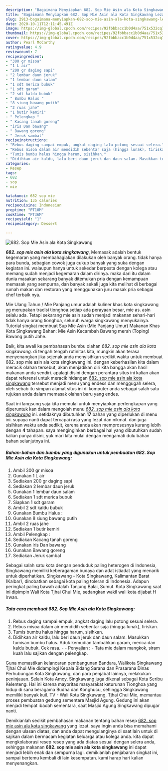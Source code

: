 ```yaml
---
description: "Bagaimana Menyiapkan 682. Sop Mie Asin ala Kota Singkawang Lezat"
title: "Bagaimana Menyiapkan 682. Sop Mie Asin ala Kota Singkawang Lezat"
slug: 2913-bagaimana-menyiapkan-682-sop-mie-asin-ala-kota-singkawang-lezat
date: 2020-10-11T12:11:45.491Z
image: https://img-global.cpcdn.com/recipes/92fbbbacc1b0d4aa/751x532cq70/682-sop-mie-asin-ala-kota-singkawang-foto-resep-utama.jpg
thumbnail: https://img-global.cpcdn.com/recipes/92fbbbacc1b0d4aa/751x532cq70/682-sop-mie-asin-ala-kota-singkawang-foto-resep-utama.jpg
cover: https://img-global.cpcdn.com/recipes/92fbbbacc1b0d4aa/751x532cq70/682-sop-mie-asin-ala-kota-singkawang-foto-resep-utama.jpg
author: Pearl McCarthy
ratingvalue: 4.9
reviewcount: 7
recipeingredient:
- "300 gr misoa"
- "1 L air"
- "200 gr daging sapi"
- "2 lembar daun jeruk"
- "1 lembar daun salam"
- "1 sdt merica bubuk"
- "1 sdt garam"
- "2 sdt kaldu bubuk"
- " Bumbu Halus "
- "8 siung bawang putih"
- "2 ruas jahe"
- "1 butir kemiri"
- " Pelengkap "
- " Kacang tanah goreng"
- "iris Dan bawang"
- " Bawang goreng"
- " Jeruk sambal"
recipeinstructions:
- "Rebus daging sampai empuk, angkat daging lalu potong sesuai selera."
- "Rebus misoa dalam air mendidih sebentar saja (hingga lunak), tiriskan."
- "Tumis bumbu halus hingga harum, sisihkan."
- "Didihkan air kaldu, lalu beri daun jeruk dan daun salam. Masukkan tumisan bumbu halus. Aduk kemudian tambahkan garam, merica dan kaldu bubuk. Cek rasa.  Penyajian : Tata mie dalam mangkok, siram kuah lalu sajikan dengan pelengkap."
categories:
- Resep
tags:
- 682
- sop
- mie

katakunci: 682 sop mie 
nutrition: 135 calories
recipecuisine: Indonesian
preptime: "PT10M"
cooktime: "PT36M"
recipeyield: "1"
recipecategory: Dessert

---
```



![682. Sop Mie Asin ala Kota Singkawang](https://img-global.cpcdn.com/recipes/92fbbbacc1b0d4aa/751x532cq70/682-sop-mie-asin-ala-kota-singkawang-foto-resep-utama.jpg)

<b><i>682. sop mie asin ala kota singkawang</i></b>, Memasak adalah bentuk kegemaran yang membahagiakan dilakukan oleh banyak orang. tidak hanya para bunda, sebagian cowok juga cukup banyak yang suka dengan kegiatan ini. walaupun hanya untuk sekedar berpesta dengan kolega atau memang sudah menjadi kegemaran dalam dirinya. maka dari itu dalam dunia masakan sekarang banyak ditemukan pria dengan kemampuan memasak yang sempurna, dan banyak sekali juga kita melihat di berbagai rumah makan dan restoran yang menggunakan juru masak pria sebagai chef terbaik nya.

Mie Ulang Tahun / Mie Panjang umur adalah kuliner khas kota singkawang yg merupakan tradisi tionghoa.setiap ada perayaan besar, mie as. asin selalu ada. Tetapi sekarang mie asin sudah menjadi makanan sehari-hari tidak hanya orang tionghoa, seluruh warga singkawang menyukainya. Tutorial singkat membuat Sup Mie Asin (Mie Panjang Umur) Makanan Khas Kota Singkawang Bahan: Mie Asin Kecambah Bawang merah (Toping) Bawang putih Jahe.

Baik, kita awali ke pembahasan bumbu olahan <i>682. sop mie asin ala kota singkawang</i>. di tengah tengah rutinitas kita, mungkin akan terasa menyenangkan jika sejenak anda menyisihkan sedikit waktu untuk membuat 682. sop mie asin ala kota singkawang ini. dengan keberhasilan kita dalam meracik olahan tersebut, akan menjadikan diri kita bangga akan hasil makanan anda sendiri. apalagi disini dengan perantara situs ini kalian akan dapat referensi untuk meracik hidangan <u>682. sop mie asin ala kota singkawang</u> tersebut menjadi menu yang endess dan menggugah selera, oleh sebab itu simpan alamat situs ini di komputer anda sebagai salah satu rujukan anda dalam memasak olahan baru yang endes.


Saat ini langsung saja kita memulai untuk menyiapkan perlengkapan yang diperuntuk kan dalam mengolah menu <u><i>682. sop mie asin ala kota singkawang</i></u> ini. setidaknya dibutuhkan <b>17</b> bahan yang diperlukan di menu ini. supaya nanti dapat tercapai rasa yang lezat dan nikmat. dan juga sisihkan waktu anda sedikit, karena anda akan memprosesnya kurang lebih dengan <b>4</b> tahapan. saya menginginkan berbagai hal yang dibutuhkan sudah kalian punya disini, yuk mari kita mulai dengan mengamati dulu bahan bahan selanjutnya ini.

<!--inarticleads1-->

##### Bahan-bahan dan bumbu yang digunakan untuk pembuatan 682. Sop Mie Asin ala Kota Singkawang:

1. Ambil 300 gr misoa
1. Gunakan 1 L air
1. Sediakan 200 gr daging sapi
1. Sediakan 2 lembar daun jeruk
1. Gunakan 1 lembar daun salam
1. Sediakan 1 sdt merica bubuk
1. Siapkan 1 sdt garam
1. Ambil 2 sdt kaldu bubuk
1. Gunakan  Bumbu Halus :
1. Gunakan 8 siung bawang putih
1. Ambil 2 ruas jahe
1. Sediakan 1 butir kemiri
1. Ambil  Pelengkap :
1. Sediakan  Kacang tanah goreng
1. Gunakan iris Dan bawang
1. Gunakan  Bawang goreng
1. Sediakan  Jeruk sambal


Sebagai salah satu kota dengan penduduk paling heterogen di Indonesia, Singkawang memiliki keberagaman budaya dan adat istiadat yang menarik untuk diperhatikan. Singkawang - Kota Singkawang, Kalimantan Barat (Kalbar), dinobatkan sebagai kota paling toleran di Indonesia. Adapun peringkat paling bawah adalah Tanjung Balai, Sumut. Kota Singkawang saat ini dipimpin Wali Kota Tjhai Chui Mie, sedangkan wakil wali kota dijabat H Irwan. 

<!--inarticleads2-->

##### Tata cara membuat 682. Sop Mie Asin ala Kota Singkawang:

1. Rebus daging sampai empuk, angkat daging lalu potong sesuai selera.
1. Rebus misoa dalam air mendidih sebentar saja (hingga lunak), tiriskan.
1. Tumis bumbu halus hingga harum, sisihkan.
1. Didihkan air kaldu, lalu beri daun jeruk dan daun salam. Masukkan tumisan bumbu halus. Aduk kemudian tambahkan garam, merica dan kaldu bubuk. Cek rasa. -  - Penyajian : - Tata mie dalam mangkok, siram kuah lalu sajikan dengan pelengkap.


Guna memastikan kelancaran pembangunan Bandara, Walikota Singkawang Tjhai Chui Mie didampingi Kepala Bidang Sarana dan Prasarana Dinas Perhubungan Kota Singkawang, dan para penjabat lainnya, melakukan peninjauan. Selain Kota Amoy, Singkawang juga dikenal sebagai Kota Seribu Kelenteng. Hal ini karena mayoritas masyarakat keturunan Tionghoa yang hidup di sana beragama Budha dan Konghucu, sehingga Singkawang memiliki banyak kuil. TV - Wali Kota Singkawang, Tjhai Chui Mie, memantau proses pembuatan gedung sementara Masjid Agung. Gedung ini akan menjadi tempat ibadah sementara, saat Masjid Agung Singkawang dipugar nanti. 

Demikianlah sedikit pembahasan makanan tentang bahan resep <u>682. sop mie asin ala kota singkawang</u> yang lezat. saya ingin anda bisa memahami dengan ulasan diatas, dan anda dapat mengulanginya di saat lain untuk di sajikan dalam bermacam kegiatan keluarga atau kolega anda. kita dapat mengkolaborasi resep resep yang ada diatas sesuai dengan selera anda, sehingga makanan <b>682. sop mie asin ala kota singkawang</b> ini dapat menjadi lebih enak dan sempurna lagi. demikianlah penjabaran singkat ini, sampai bertemu kembali di lain kesempatan. kami harap hari kalian menyenangkan.
